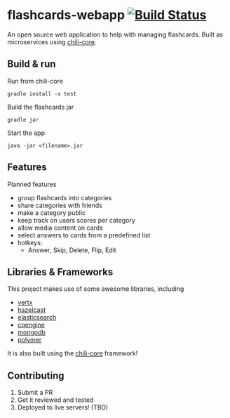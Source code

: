 # flashcards-webapp [![Build Status](https://travis-ci.org/codingchili/flashcards-webapp.svg?branch=master)](https://travis-ci.org/codingchili/flashcards-webapp)

An open source web application to help with managing flashcards. Built as microservices using [chili-core](https://github.com/codingchili/chili-core).

## Build & run

Run from chili-core

``` gradle install -x test ``` 

Build the flashcards jar

``` gradle jar ``` 

Start the app

``` java -jar <filename>.jar ``` 

## Features
Planned features
- group flashcards into categories
- share categories with friends
- make a category public
- keep track on users scores per category
- allow media content on cards
- select answers to cards from a predefined list
- hotkeys:
  - Answer, Skip, Delete, Flip, Edit

## Libraries & Frameworks
This project makes use of some awesome libraries, including
- [vertx](https://github.com/eclipse/vert.x)
- [hazelcast](https://github.com/hazelcast/hazelcast)
- [elasticsearch](https://github.com/elastic/elasticsearch)
- [cqengine](https://github.com/npgall/cqengine)
- [mongodb](https://github.com/mongodb/mongo)
- [polymer](https://github.com/Polymer/polymer)

It is also built using the [chili-core](https://github.com/codingchili/chili-core) framework!

## Contributing
1. Submit a PR
2. Get it reviewed and tested
3. Deployed to live servers! (TBD)
